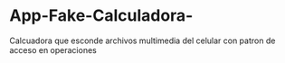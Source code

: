 # App-Fake-Calculadora-
Calcuadora que esconde archivos multimedia del celular con patron de acceso en operaciones
